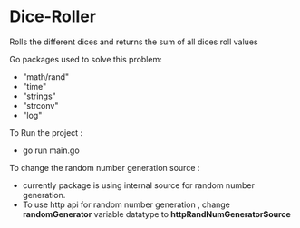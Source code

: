 # Dice-Roller
Rolls the different dices and returns the sum of all dices roll values

Go packages used to solve this problem:

-	"math/rand"
-	"time"
-	"strings"
-	"strconv"
-  "log"


To Run the project :
 - go run main.go

To change the random number generation source : 
 - currently package is using internal source for random number generation.
 - To use http api for random number generation , change **randomGenerator** variable datatype to **httpRandNumGeneratorSource**
